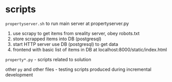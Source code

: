 # scripts

`propertyserver.sh`
 to run main server at propertyserver.py

1. use scrapy to get items from sreality server, obey robots.txt
2. store scrapped items into DB (postgresql)
3. start HTTP server use DB (postgresql) to get data
4. frontend with basic list of items in DB at localhost:8000/static/index.html

`property*.py` - scripts related to solution

other `py` and other files - testing scripts produced during incremental development



